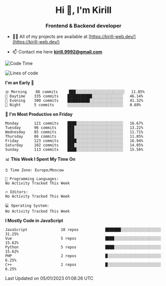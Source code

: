 <h1 align="center">Hi 👋, I'm Kirill</h1>
<h3 align="center">Frontend & Backend developer</h3>

- 👨‍💻 All of my projects are available at [https://kirill-web.dev/](https://kirill-web.dev/)

- 📫 Contact me here **kirill.9992@gmail.com**











<!--START_SECTION:waka-->
![Code Time](http://img.shields.io/badge/Code%20Time-1%2C237%20hrs%2020%20mins-blue)

![Lines of code](https://img.shields.io/badge/From%20Hello%20World%20I%27ve%20Written-532%20Thousand%20lines%20of%20code-blue)

**I'm an Early 🐤** 

```text
🌞 Morning    86 commits     ███░░░░░░░░░░░░░░░░░░░░░░   11.85% 
🌆 Daytime    335 commits    ███████████░░░░░░░░░░░░░░   46.14% 
🌃 Evening    300 commits    ██████████░░░░░░░░░░░░░░░   41.32% 
🌙 Night      5 commits      ░░░░░░░░░░░░░░░░░░░░░░░░░   0.69%

```
📅 **I'm Most Productive on Friday** 

```text
Monday       121 commits    ████░░░░░░░░░░░░░░░░░░░░░   16.67% 
Tuesday      96 commits     ███░░░░░░░░░░░░░░░░░░░░░░   13.22% 
Wednesday    85 commits     ███░░░░░░░░░░░░░░░░░░░░░░   11.71% 
Thursday     86 commits     ███░░░░░░░░░░░░░░░░░░░░░░   11.85% 
Friday       123 commits    ████░░░░░░░░░░░░░░░░░░░░░   16.94% 
Saturday     102 commits    ███░░░░░░░░░░░░░░░░░░░░░░   14.05% 
Sunday       113 commits    ████░░░░░░░░░░░░░░░░░░░░░   15.56%

```


📊 **This Week I Spent My Time On** 

```text
⌚︎ Time Zone: Europe/Moscow

💬 Programming Languages: 
No Activity Tracked This Week

🔥 Editors: 
No Activity Tracked This Week

💻 Operating System: 
No Activity Tracked This Week

```

**I Mostly Code in JavaScript** 

```text
JavaScript               10 repos            ███████░░░░░░░░░░░░░░░░░░   31.25% 
Vue                      5 repos             ████░░░░░░░░░░░░░░░░░░░░░   15.62% 
Python                   5 repos             ████░░░░░░░░░░░░░░░░░░░░░   15.62% 
PHP                      2 repos             █░░░░░░░░░░░░░░░░░░░░░░░░   6.25% 
C++                      2 repos             █░░░░░░░░░░░░░░░░░░░░░░░░   6.25%

```



 Last Updated on 05/01/2023 01:08:26 UTC
<!--END_SECTION:waka-->
